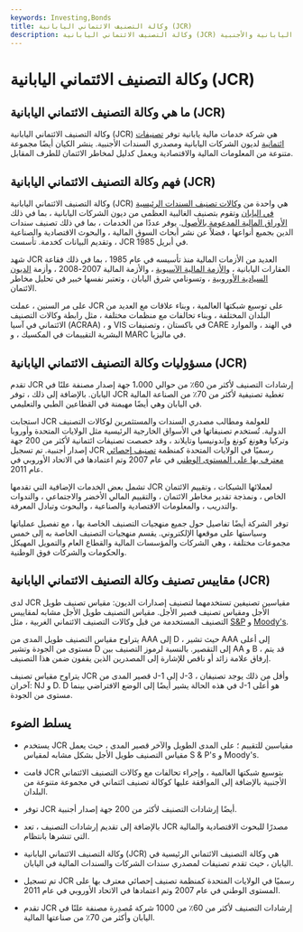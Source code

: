 ```yaml
---
keywords: Investing,Bonds
title: وكالة التصنيف الائتماني اليابانية (JCR)
description: وكالة التصنيف الائتماني اليابانية (JCR) هي وكالة تصنيف ائتماني رئيسية في اليابان ، حيث تقدم تصنيفات ائتمانية وأبحاثًا لكل من مصدري السندات اليابانية والأجنبية.
---
```


# وكالة التصنيف الائتماني اليابانية (JCR)
## ما هي وكالة التصنيف الائتماني اليابانية (JCR)

وكالة التصنيف الائتماني اليابانية (JCR) هي شركة خدمات مالية يابانية توفر [تصنيفات ائتمانية](/creditrating) لديون الشركات اليابانية ومصدري السندات الأجنبية. ينشر الكيان أيضًا مجموعة متنوعة من المعلومات المالية والاقتصادية ويعمل كدليل لمخاطر الائتمان للطرف المقابل.

## فهم وكالة التصنيف الائتماني اليابانية (JCR)

وكالة التصنيف الائتماني اليابانية (JCR) هي واحدة من [وكالات تصنيف السندات الرئيسية في اليابان](/bond-rating-agencies) وتقوم بتصنيف الغالبية العظمى من ديون الشركات اليابانية ، بما في ذلك [الأوراق المالية المدعومة بالأصول](/asset-backedsecurity). يوفر عددًا من الخدمات ، بما في ذلك تصنيف سندات الدين بجميع أنواعها ، فضلاً عن نشر أبحاث السوق المالية ، والبحوث الاقتصادية والصناعية ، وتقديم البيانات كخدمة. تأسست JCR في أبريل 1985.

شهد JCR العديد من الأزمات المالية منذ تأسيسه في عام 1985 ، بما في ذلك فقاعة العقارات اليابانية ، [والأزمة المالية الآسيوية](/asian-financial-crisis) ، والأزمة المالية 2007-2008 ، وأزمة [الديون السيادية الأوروبية](/european-sovereign-debt-crisis) ، وتسونامي شرق اليابان ، وتعتبر نفسها خبير في تحليل مخاطر الائتمان.

على مر السنين ، عملت JCR على توسيع شبكتها العالمية ، وبناء علاقات مع العديد من البلدان المختلفة ، وبناء تحالفات مع منظمات مختلفة ، مثل رابطة وكالات التصنيف الائتماني في آسيا (ACRAA) ، و VIS في باكستان ، وتصنيفات CARE في الهند ، والموارد البشرية التقييمات في المكسيك ، و MARC في ماليزيا.

## مسؤوليات وكالة التصنيف الائتماني اليابانية (JCR)

تقدم JCR إرشادات التصنيف لأكثر من 60٪ من حوالي 1،000 جهة إصدار مصنفة علنًا في اليابان. بالإضافة إلى ذلك ، توفر JCR تغطية تصنيفية لأكثر من 70٪ من الصناعة المالية في اليابان وهي أيضًا مهيمنة في القطاعين الطبي والتعليمي.

استجابت JCR للعولمة ومطالب مصدري السندات والمستثمرين لوكالات التصنيف الدولية. تُستخدم تصنيفاتها في الأسواق الخارجية الرئيسية مثل الولايات المتحدة وأوروبا وتركيا وهونغ كونغ وإندونيسيا وتايلاند ، وقد خصصت تصنيفات ائتمانية لأكثر من 200 جهة إصدار أجنبية. تم تسجيل JCR رسميًا في الولايات المتحدة كمنظمة [تصنيف إحصائي معترف بها على المستوى الوطني](/nationally-recognized-statistical-ratings-organization) في عام 2007 وتم اعتمادها في الاتحاد الأوروبي في عام 2011.

تشمل بعض الخدمات الإضافية التي تقدمها JCR لعملائها الشبكات ، وتقييم الائتمان الخاص ، ونمذجة تقدير مخاطر الائتمان ، والتقييم المالي الأخضر والاجتماعي ، والندوات والتدريب ، والمعلومات الاقتصادية والصناعية ، والبحوث وتبادل المعرفة.

توفر الشركة أيضًا تفاصيل حول جميع منهجيات التصنيف الخاصة بها ، مع تفصيل عملياتها وسياستها على موقعها الإلكتروني. يقسم منهجيات التصنيف الخاصة به إلى خمس مجموعات مختلفة ، وهي الشركات والمؤسسات المالية والقطاع العام والتمويل المهيكل والحكومات والشركات فوق الوطنية.

## مقاييس تصنيف وكالة التصنيف الائتماني اليابانية (JCR)

لدى JCR مقياسين تصنيفين تستخدمهما لتصنيف إصدارات الديون: مقياس تصنيف طويل الأجل ومقياس تصنيف قصير الأجل. مقياس التصنيف طويل الأجل مشابه لمقاييس التصنيف المستخدمة من قبل وكالات التصنيف الائتماني الغربية ، مثل [S&P](/sp) و [Moody's](/moodys).

يتراوح مقياس التصنيف طويل المدى من AAA إلى D ، حيث تشير AAA إلى أعلى مستوى من الجودة وتشير D إلى التقصير. بالنسبة لرموز التصنيف بين AA و B ، قد يتم إرفاق علامة زائد أو ناقص للإشارة إلى المصدرين الذين يقفون ضمن هذا التصنيف.

يتراوح مقياس تصنيف JCR قصير المدى من J-1 إلى J-3 ، وأقل من ذلك يوجد تصنيفان آخران: NJ و D. D في هذه الحالة يشير أيضًا إلى الوضع الافتراضي بينما J-1 هو أعلى مستوى من الجودة.

## يسلط الضوء

- يستخدم JCR مقياسين للتقييم ؛ على المدى الطويل والآخر قصير المدى ، حيث يعمل مقياس التصنيف طويل الأجل بشكل مشابه لمقياس S & P's و Moody's.

- قامت JCR بتوسيع شبكتها العالمية ، وإجراء تحالفات مع وكالات التصنيف الائتماني الأجنبية بالإضافة إلى الموافقة عليها كوكالة تصنيف ائتماني في مجموعة متنوعة من البلدان.

- توفر JCR أيضًا إرشادات التصنيف لأكثر من 200 جهة إصدار أجنبية.

- بالإضافة إلى تقديم إرشادات التصنيف ، تعد JCR مصدرًا للبحوث الاقتصادية والمالية التي تنشرها بانتظام.

- وكالة التصنيف الائتماني اليابانية (JCR) هي وكالة التصنيف الائتماني الرئيسية في اليابان ، حيث تقدم تصنيفات لمصدري سندات الشركات والسندات المالية في اليابان.

- تم تسجيل JCR رسميًا في الولايات المتحدة كمنظمة تصنيف إحصائي معترف بها على المستوى الوطني في عام 2007 وتم اعتمادها في الاتحاد الأوروبي في عام 2011.

- تقدم JCR إرشادات التصنيف لأكثر من 60٪ من 1000 شركة مُصدِرة مصنفة علنًا في اليابان وأكثر من 70٪ من صناعتها المالية.

